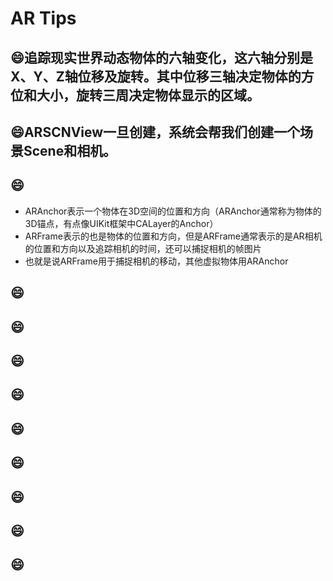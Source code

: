 # AR Tips


## :smile:追踪现实世界动态物体的六轴变化，这六轴分别是X、Y、Z轴位移及旋转。其中位移三轴决定物体的方位和大小，旋转三周决定物体显示的区域。
## :smile:ARSCNView一旦创建，系统会帮我们创建一个场景Scene和相机。
## :smile:
- ARAnchor表示一个物体在3D空间的位置和方向（ARAnchor通常称为物体的3D锚点，有点像UIKit框架中CALayer的Anchor）
- ARFrame表示的也是物体的位置和方向，但是ARFrame通常表示的是AR相机的位置和方向以及追踪相机的时间，还可以捕捉相机的帧图片
- 也就是说ARFrame用于捕捉相机的移动，其他虚拟物体用ARAnchor
## :smile:
## :smile:
## :smile:
## :smile:
## :smile:
## :smile:
## :smile:
## :smile:
## :smile:
